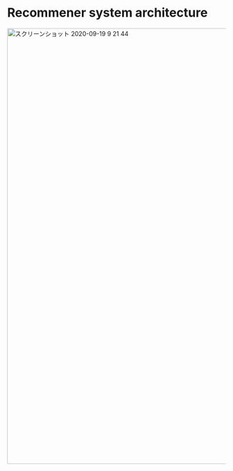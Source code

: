# Recommener system architecture

<img width="1005" alt="スクリーンショット 2020-09-19 9 21 44" src="https://user-images.githubusercontent.com/46510874/93654644-8fcf9200-fa59-11ea-9001-a8ee0772b5d2.png">
